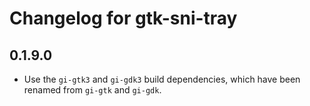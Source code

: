 # Changelog for gtk-sni-tray

## 0.1.9.0

- Use the `gi-gtk3` and `gi-gdk3` build dependencies, which have been
  renamed from `gi-gtk` and `gi-gdk`.

